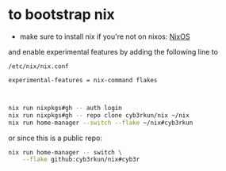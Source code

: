 # to bootstrap nix

- make sure to install nix if you're not on nixos:
[NixOS](https://nixos.org/download/)

and enable experimental features by adding the following line to 

```ssh
/etc/nix/nix.conf

experimental-features = nix-command flakes



```
```sh
nix run nixpkgs#gh -- auth login
nix run nixpkgs#gh -- repo clone cyb3rkun/nix ~/nix
nix run home-manager --switch --flake ~/nix#cyb3rkun
```

or since this is a public repo:

```sh
nix run home-manager -- switch \
    --flake github:cyb3rkun/nix#cyb3r
```
